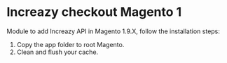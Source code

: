 # Increazy checkout Magento 1

Module to add Increazy API in Magento 1.9.X, follow the installation steps:

1. Copy the app folder to root Magento.
2. Clean and flush your cache.